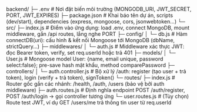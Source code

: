 backend/
├─ .env                         # Nơi đặt biến môi trường (MONGODB_URI, JWT_SECRET, PORT, JWT_EXPIRES)
├─ package.json                 # Khai báo tên dự án, scripts (dev/start), dependencies (express, mongoose, cors, jsonwebtoken...)
└─ src/
   ├─ index.js                  # Điểm vào ứng dụng: load .env, connect MongoDB, mount middleware, gắn /api routes, lắng nghe PORT
   ├─ config/
   │  └─ db.js                  # Hàm connectDB(uri): cấu hình & kết nối Mongoose tới MongoDB (dbName, strictQuery...)
   ├─ middlewares/
   │  └─ auth.js                # Middleware xác thực JWT: đọc Bearer token, verify, set req.userId hoặc trả 401
   ├─ models/
   │  └─ User.js                # Mongoose model User: {name, email unique, password select:false}; pre-save hash mật khẩu, method comparePassword
   ├─ controllers/
   │  └─ auth.controller.js     # Bộ xử lý /auth: register (tạo user + trả token), login (verify + trả token), signToken()
   └─ routes/
      ├─ index.js               # Router gốc gắn các nhánh: /health, /auth, /users (bảo vệ bởi auth middleware)
      ├─ auth.routes.js         # Định nghĩa endpoint POST /auth/register, POST /auth/login -> gọi controller tương ứng
      └─ user.routes.js         # (Tùy chọn) Route test JWT, ví dụ GET /users/me trả thông tin user từ req.userId

